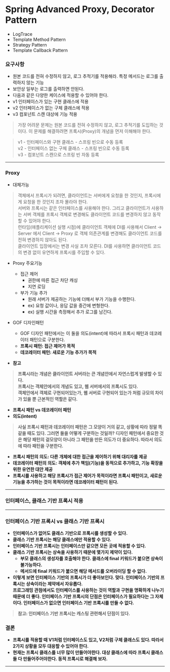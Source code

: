 # Spring Advanced Proxy, Decorator Pattern
- LogTrace
- Template Method Pattern
- Strategy Pattern
- Template Callback Pattern
### 요구사항
- 원본 코드를 전혀 수정하지 않고, 로그 추적기를 적용해라. 특정 메서드는 로그를 출력하지 않는 기능
- 보안상 일부는 로그를 출력하면 안된다.
- 다음과 같은 다양한 케이스에 적용할 수 있어야 한다.
- v1 인터페이스가 있는 구현 클래스에 적용 
- v2 인터페이스가 없는 구체 클래스에 적용 
- v3 컴포넌트 스캔 대상에 기능 적용
> 가장 어려문 문제는 원본 코드를 전혀 수정하지 않고, 로그 추적기를 도입하는 것이다. 이 문제를 해결하려면 프록시(Proxy)의 개념을 먼저 이해해야 한다.


> v1 - 인터페이스와 구현 클래스 - 스프링 빈으로 수동 등록   
> v2 - 인터페이스 없는 구체 클래스 - 스프링 빈으로 수동 등록  
> v3 - 컴포넌트 스캔으로 스프링 빈 자동 등록
---
### Proxy
- 대체가능
> 객체에서 프록시가 되려면, 클라이언트는 서버에게 요청을 한 것인지, 프록시에게 요청을 한 것인지 조차 몰라야 한다.   
> 서버와 프록시는 같은 인터페이스를 사용해야 한다. 그리고 클라이언트가 사용하는 서버 객체를 프록시 객체로 변경해도 클라이언트 코드를 변경하지 않고 동작할 수 있어야 한다.  
> 런타임(애플리케이션 실행 시점)에 클라이언트 객체에 DI를 사용해서 Client -> Server 에서 Client -> Proxy 로 객체 의존관계를 변경해도 클라이언트 코드를 전혀 변경하지 않아도 된다.   
> 클라이언트 입장에서는 변경 사실 조차 모른다. DI를 사용하면 클라이언트 코드의 변경 없이 유연하게 프록시를 주입할 수 있다.

- Proxy 주요기능
  - 접근 제어
    - 권한에 따른 접근 차단 캐싱
    - 지연 로딩
  - 부가 기능 추가
    - 원래 서버가 제공하는 기능에 더해서 부가 기능을 수행한다. 
    - ex) 요청 값이나, 응답 값을 중간에 변형한다.
    - ex) 실행 시간을 측정해서 추가 로그를 남긴다.

- GOF 디자인패턴
  - GOF 디자인 패턴에서는 이 둘을 의도(intent)에 따라서 프록시 패턴과 데코레이터 패턴으로 구분한다.
  - <b>프록시 패턴: 접근 제어가 목적
  - <b>데코레이터 패턴: 새로운 기능 추가가 목적

- 참고
> 프록시라는 개념은 클라이언트 서버라는 큰 개념안에서 자연스럽게 발생할 수 있다.   
> 프록시는 객체안에서의 개념도 있고, 웹 서버에서의 프록시도 있다.  
> 객체안에서 객체로 구현되어있는가, 웹 서버로 구현되어 있는가 처럼 규모의 차이가 있을 뿐 근본적인 역할은 같다.


- 프록시 패턴 vs 데코레이터 패턴
- 의도(intent)   
> 사실 프록시 패턴과 데코레이터 패턴은 그 모양이 거의 같고, 상황에 따라 정말 똑같을 때도 있다. 그러면 둘을 어떻게 구분하는 것일까?
> 디자인 패턴에서 중요한 것은 해당 패턴의 겉모양이 아니라 그 패턴을 만든 의도가 더 중요하다. 따라서 의도에 따라 패턴을 구분한다.
- 프록시 패턴의 의도: 다른 개체에 대한 접근을 제어하기 위해 대리자를 제공
- 데코레이터 패턴의 의도: 객체에 추가 책임(기능)을 동적으로 추가하고, 기능 확장을 위한 유연한 대안 제공
- <b>프록시를 사용하고 해당 프록시가 접근 제어가 목적이라면 프록시 패턴이고, 새로운 기능을 추가하는 것이 목적이라면 데코레이터 패턴이 된다.</b>

---
### 인터페이스, 클래스 기반 프록시 적용   
- - -
### 인터페이스 기반 프록시 vs 클래스 기반 프록시
- 인터페이스가 없어도 클래스 기반으로 프록시를 생성할 수 있다.
- 클래스 기반 프록시는 해당 클래스에만 적용할 수 있다. 
- 인터페이스 기반 프록시는 인터페이스만 같으면 모든 곳에 적용할 수 있다.
- 클래스 기반 프록시는 상속을 사용하기 때문에 몇가지 제약이 있다.
  - 부모 클래스의 생성자를 호출해야 한다. 클래스에 final 키워드가 붙으면 상속이 불가능하다.
  - 메서드에 final 키워드가 붙으면 해당 메서드를 오버라이딩 할 수 없다.
- 이렇게 보면 인터페이스 기반의 프록시가 더 좋아보인다. 맞다. 인터페이스 기반의 프록시는 상속이라는 제약에서 자유롭다.  
  프로그래밍 관점에서도 인터페이스를 사용하는 것이 역할과 구현을 명확하게 나누기 때문에 더 좋다.
  인터페이스 기반 프록시의 단점은 인터페이스가 필요하다는 그 자체이다. 인터페이스가 없으면 인터페이스 기반 프록시를 만들 수 없다.
> 참고: 인터페이스 기반 프록시는 캐스팅 관련해서 단점이 있다.
### 결론
- 프록시를 적용할 때 V1처럼 인터페이스도 있고, V2처럼 구체 클래스도 있다. 따라서 2가지 상황을 모두 대응할 수 있어야 한다.
- 현재는 프록시 클래스를 너무 많이 만들어야한다. 대상 클래스에 따라 프록시 클래스들 다 만들어주어야한다. 동적 프록시로 해결해 보자.
- - -

